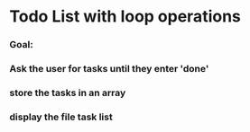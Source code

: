 # Todo List with loop operations

### Goal:

### Ask the user for tasks until they enter 'done'

### store the tasks in an array

### display the file task list
